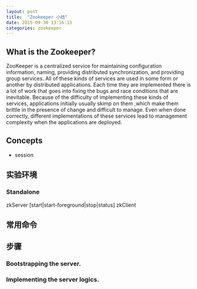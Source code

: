 ```yaml
---
layout: post
title:  "Zookeeper 小结"
date: 2015-09-30 13:16:13
categories: zookeeper
---
```


## What is the Zookeeper?

ZooKeeper is a centralized service for maintaining configuration information, naming, providing distributed synchronization, and providing group services. All of these kinds of services are used in some form or another by distributed applications. Each time they are implemented there is a lot of work that goes into fixing the bugs and race conditions that are inevitable. Because of the difficulty of implementing these kinds of services, applications initially usually skimp on them ,which make them brittle in the presence of change and difficult to manage. Even when done correctly, different implementations of these services lead to management complexity when the applications are deployed. 

## Concepts

- session
    

## 实验环境

### Standalone
zkServer [start|start-foreground|stop|status]
zkClient


## 常用命令


## 步骤

### Bootstrapping the server.

### Implementing the server logics.